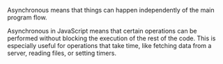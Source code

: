 Asynchronous means that things can happen independently of the main program flow.

Asynchronous in JavaScript means that certain operations can be performed without 
blocking the execution of the rest of the code. This is especially useful for operations 
that take time, like fetching data from a server, reading files, or setting timers.

